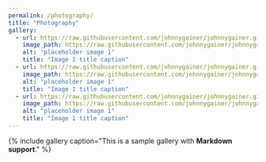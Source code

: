 ```yaml
---
permalink: /photography/
title: "Photography"
gallery:
  - url: https://raw.githubusercontent.com/johnnygainer/johnnygainer.github.io/master/assets/images/JohnGai_JohnGai-R2-013-5.jpg
    image_path: https://raw.githubusercontent.com/johnnygainer/johnnygainer.github.io/master/assets/images/JohnGai_JohnGai-R2-013-5.jpg
    alt: "placeholder image 1"
    title: "Image 1 title caption"
  - url: https://raw.githubusercontent.com/johnnygainer/johnnygainer.github.io/master/assets/images/JohnGai_JohnGai-R2-035-16.jpg
    image_path: https://raw.githubusercontent.com/johnnygainer/johnnygainer.github.io/master/assets/images/JohnGai_JohnGai-R2-035-16.jpg
    alt: "placeholder image 1"
    title: "Image 1 title caption"
  - url: https://raw.githubusercontent.com/johnnygainer/johnnygainer.github.io/master/assets/images/JohnGai_JohnGai-R2-059-28.jpg
    image_path: https://raw.githubusercontent.com/johnnygainer/johnnygainer.github.io/master/assets/images/JohnGai_JohnGai-R2-059-28.jpg
    alt: "placeholder image 1"
    title: "Image 1 title caption"
---
```


{% include gallery caption="This is a sample gallery with **Markdown support**." %}

